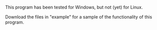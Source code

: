 This program has been tested for Windows, but not (yet) for Linux.

Download the files in "example" for a sample of the functionality of this program.

